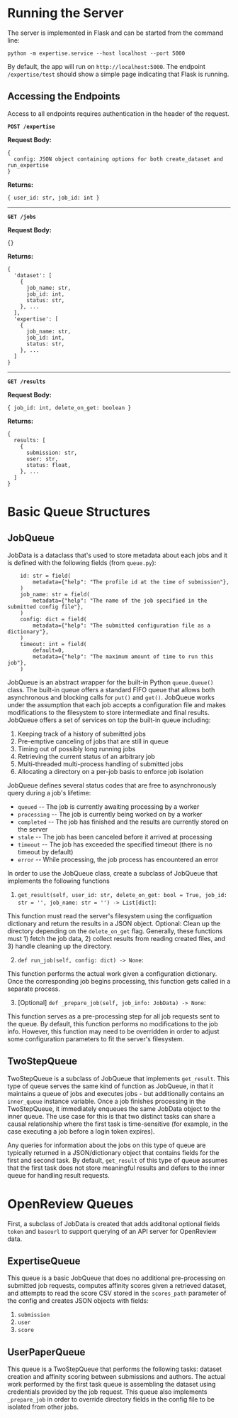 # Running the Server
The server is implemented in Flask and can be started from the command line:
```
python -m expertise.service --host localhost --port 5000
```

By default, the app will run on `http://localhost:5000`. The endpoint `/expertise/test` should show a simple page indicating that Flask is running.

## Accessing the Endpoints
Access to all endpoints requires authentication in the header of the request.

**`POST /expertise`**

**Request Body:**

```
{
  config: JSON object containing options for both create_dataset and run_expertise
}
```

**Returns:**

`{ user_id: str, job_id: int }`

---

**`GET /jobs`**

**Request Body:**

`{}`

**Returns:**

```
{
  'dataset': [
    {
      job_name: str,
      job_id: int,
      status: str,
    }, ...
  ],
  'expertise': [
    {
      job_name: str,
      job_id: int,
      status: str,
    }, ...
  ]
}
```

---

**`GET /results`**

**Request Body:**

`{ job_id: int, delete_on_get: boolean }`

**Returns:**

```
{
  results: [
    {
      submission: str,
      user: str,
      status: float,
    }, ...
  ]
}
```

# Basic Queue Structures
## JobQueue

JobData is a dataclass that's used to store metadata about each jobs and it is defined with the following fields (from `queue.py`):
```
    id: str = field(
        metadata={"help": "The profile id at the time of submission"},
    )
    job_name: str = field(
        metadata={"help": "The name of the job specified in the submitted config file"},
    )
    config: dict = field(
        metadata={"help": "The submitted configuration file as a dictionary"},
    )
    timeout: int = field(
        default=0,
        metadata={"help": "The maximum amount of time to run this job"},
    )
```

JobQueue is an abstract wrapper for the built-in Python `queue.Queue()` class. The built-in queue offers a standard FIFO queue that allows both asynchronous and blocking calls for `put()` and `get()`. JobQueue works under the assumption that each job accepts a configuration file and makes modifications to the filesystem to store intermediate and final results. JobQueue offers a set of services on top the built-in queue including:
1.  Keeping track of a history of submitted jobs
2.  Pre-emptive canceling of jobs that are still in queue
3.  Timing out of possibly long running jobs
4.  Retrieving the current status of an arbitrary job
5.  Multi-threaded multi-process handling of submitted jobs
6.  Allocating a directory on a per-job basis to enforce job isolation

JobQueue defines several status codes that are free to asynchronously query during a job's lifetime:
- `queued` -- The job is currently awaiting processing by a worker
- `processing` -- The job is currently being worked on by a worker
- `completed` -- The job has finished and the results are currently stored on the server
- `stale` -- The job has been canceled before it arrived at processing
- `timeout` -- The job has exceeded the specified timeout (there is no timeout by default)
- `error` -- While processing, the job process has encountered an error

In order to use the JobQueue class, create a subclass of JobQueue that implements the following functions
1.  `get_result(self, user_id: str, delete_on_get: bool = True, job_id: str = '', job_name: str = '') -> List[dict]`:

This function must read the server's filesystem using the configuation dictionary and return the results in a JSON object. Optional: Clean up the directory depending on the `delete_on_get` flag. Generally, these functions must 1) fetch the job data, 2) collect results from reading created files, and 3) handle cleaning up the directory.

2.  `def run_job(self, config: dict) -> None`:

This function performs the actual work given a configuration dictionary. Once the corresponding job begins processing, this function gets called in a separate process.

3. [Optional] `def _prepare_job(self, job_info: JobData) -> None`:

This function serves as a pre-processing step for all job requests sent to the queue. By default, this function performs no modifications to the job info. However, this function may need to be overridden in order to adjust some configuration parameters to fit the server's filesystem.

## TwoStepQueue

TwoStepQueue is a subclass of JobQueue that implements `get_result`. This type of queue serves the same kind of function as JobQueue, in that it maintains a queue of jobs and executes jobs - but additionally contains an `inner_queue` instance variable. Once a job finishes processing in the TwoStepQueue, it immediately enqueues the same JobData object to the inner queue. The use case for this is that two distinct tasks can share a causal relationship where the first task is time-sensitive (for example, in the case executing a job before a login token expires).

Any queries for information about the jobs on this type of queue are typically returned in a JSON/dictionary object that contains fields for the first and second task. By default, `get_result` of this type of queue assumes that the first task does not store meaningful results and defers to the inner queue for handling result requests.

# OpenReview Queues

First, a subclass of JobData is created that adds additonal optional fields `token` and `baseurl` to support querying of an API server for OpenReview data.

## ExpertiseQueue

This queue is a basic JobQueue that does no additional pre-processing on submitted job requests, computes affinity scores given a retrieved dataset, and attempts to read the score CSV stored in the `scores_path` parameter of the config and creates JSON objects with fields:
1.  `submission`
2.  `user`
3.  `score`

## UserPaperQueue

This queue is a TwoStepQueue that performs the following tasks: dataset creation and affinity scoring between submissions and authors. The actual work performed by the first task queue is assembling the dataset using credentials provided by the job request. This queue also implements `_prepare_job` in order to override directory fields in the config file to be isolated from other jobs.
